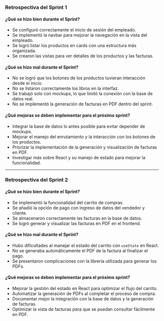 ### **Retrospectiva del Sprint 1**  
#### **¿Qué se hizo bien durante el Sprint?**  
- Se configuró correctamente el inicio de sesión del empleado.  
- Se implementó la navbar para mejorar la navegación en la vista del empleado.  
- Se logró listar los productos en cards con una estructura más organizada.  
- Se crearon las vistas para ver detalles de los productos y las facturas.  

#### **¿Qué se hizo mal durante el Sprint?**  
- No se logró que los botones de los productos tuvieran interacción desde el inicio.  
- No se listaron correctamente los libros en la interfaz.  
- Se trabajó solo con mockups, lo que limitó la conexión con la base de datos real.  
- No se implementó la generación de facturas en PDF dentro del sprint.  

#### **¿Qué mejoras se deben implementar para el próximo sprint?**  
- Integrar la base de datos lo antes posible para evitar depender de mockups.  
- Mejorar el manejo del enrutamiento y la interacción con los botones de los productos.  
- Priorizar la implementación de la generación y visualización de facturas en PDF.  
- Investigar más sobre React y su manejo de estado para mejorar la funcionalidad.  

---

### **Retrospectiva del Sprint 2**  

#### **¿Qué se hizo bien durante el Sprint?**  
- Se implementó la funcionalidad del carrito de compras.  
- Se añadió la opción de pago con ingreso de datos del vendedor y cliente.  
- Se almacenaron correctamente las facturas en la base de datos.  
- Se logró generar y visualizar las facturas en PDF en el frontend.  

#### **¿Qué se hizo mal durante el Sprint?**  
- Hubo dificultades al manejar el estado del carrito con `useState` en React.  
- No se generaba automáticamente el PDF de la factura al finalizar el pago.  
- Se presentaron complicaciones con la librería utilizada para generar los PDFs.  

#### **¿Qué mejoras se deben implementar para el próximo sprint?**  
- Mejorar la gestión del estado en React para optimizar el flujo del carrito.  
- Automatizar la generación de PDFs al completar el proceso de compra.  
- Documentar mejor la integración con la base de datos y la generación de facturas.  
- Optimizar la vista de facturas para que se puedan consultar fácilmente en PDF.  


